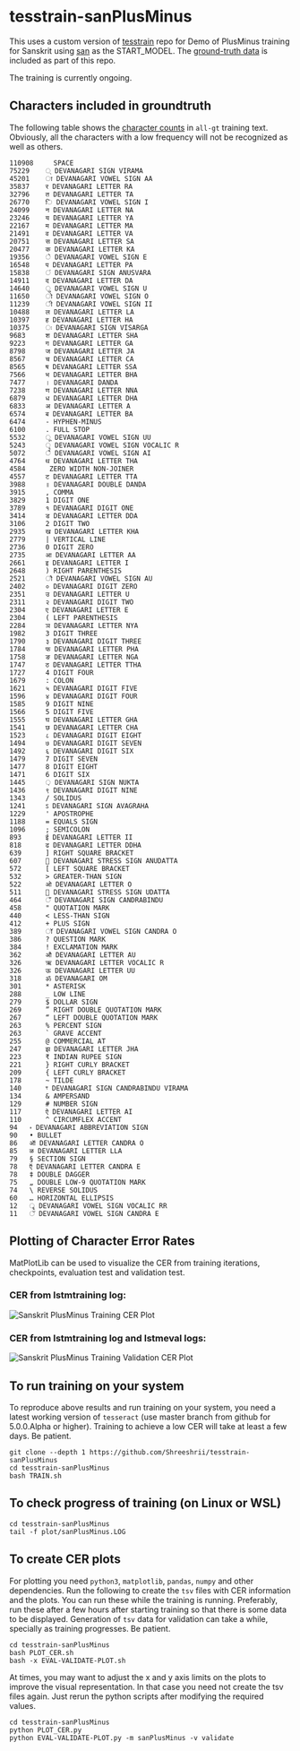 # tesstrain-sanPlusMinus

This uses a custom version of [tesstrain](https://github.com/tesseract-ocr/tesstrain) repo for Demo of PlusMinus training for Sanskrit using [san](https://github.com/tesseract-ocr/tessdata_best/blob/master/san.traineddata) as the START_MODEL. The [ground-truth data](data/sanPlusMinus-ground-truth) is included as part of this repo. 

The training is currently ongoing.

## Characters included in groundtruth

The following table shows the [character counts](data/sanPlusMinus/all-gt-charcount) in `all-gt` training text. Obviously, all the characters with a low frequency will not be recognized as well as others.

```
110908 	   SPACE
75229 	 ् DEVANAGARI SIGN VIRAMA
45201 	 ा DEVANAGARI VOWEL SIGN AA
35837 	 र DEVANAGARI LETTER RA
32796 	 त DEVANAGARI LETTER TA
26770 	 ि DEVANAGARI VOWEL SIGN I
24099 	 न DEVANAGARI LETTER NA
23246 	 य DEVANAGARI LETTER YA
22167 	 म DEVANAGARI LETTER MA
21491 	 व DEVANAGARI LETTER VA
20751 	 स DEVANAGARI LETTER SA
20477 	 क DEVANAGARI LETTER KA
19356 	 े DEVANAGARI VOWEL SIGN E
16548 	 प DEVANAGARI LETTER PA
15838 	 ं DEVANAGARI SIGN ANUSVARA
14911 	 द DEVANAGARI LETTER DA
14640 	 ु DEVANAGARI VOWEL SIGN U
11650 	 ो DEVANAGARI VOWEL SIGN O
11239 	 ी DEVANAGARI VOWEL SIGN II
10488 	 ल DEVANAGARI LETTER LA
10397 	 ह DEVANAGARI LETTER HA
10375 	 ः DEVANAGARI SIGN VISARGA
9683 	 श DEVANAGARI LETTER SHA
9223 	 ग DEVANAGARI LETTER GA
8798 	 ज DEVANAGARI LETTER JA
8567 	 च DEVANAGARI LETTER CA
8565 	 ष DEVANAGARI LETTER SSA
7566 	 भ DEVANAGARI LETTER BHA
7477 	 । DEVANAGARI DANDA
7238 	 ण DEVANAGARI LETTER NNA
6879 	 ध DEVANAGARI LETTER DHA
6833 	 अ DEVANAGARI LETTER A
6574 	 ब DEVANAGARI LETTER BA
6474 	 - HYPHEN-MINUS
6100 	 . FULL STOP
5532 	 ू DEVANAGARI VOWEL SIGN UU
5243 	 ृ DEVANAGARI VOWEL SIGN VOCALIC R
5072 	 ै DEVANAGARI VOWEL SIGN AI
4764 	 थ DEVANAGARI LETTER THA
4584 	 ‌ ZERO WIDTH NON-JOINER
4557 	 ट DEVANAGARI LETTER TTA
3988 	 ॥ DEVANAGARI DOUBLE DANDA
3915 	 , COMMA
3829 	 1 DIGIT ONE
3789 	 १ DEVANAGARI DIGIT ONE
3414 	 ड DEVANAGARI LETTER DDA
3106 	 2 DIGIT TWO
2935 	 ख DEVANAGARI LETTER KHA
2779 	 | VERTICAL LINE
2736 	 0 DIGIT ZERO
2735 	 आ DEVANAGARI LETTER AA
2661 	 इ DEVANAGARI LETTER I
2648 	 ) RIGHT PARENTHESIS
2521 	 ौ DEVANAGARI VOWEL SIGN AU
2402 	 ० DEVANAGARI DIGIT ZERO
2351 	 उ DEVANAGARI LETTER U
2311 	 २ DEVANAGARI DIGIT TWO
2304 	 ए DEVANAGARI LETTER E
2304 	 ( LEFT PARENTHESIS
2284 	 ञ DEVANAGARI LETTER NYA
1982 	 3 DIGIT THREE
1790 	 ३ DEVANAGARI DIGIT THREE
1784 	 फ DEVANAGARI LETTER PHA
1758 	 ङ DEVANAGARI LETTER NGA
1747 	 ठ DEVANAGARI LETTER TTHA
1727 	 4 DIGIT FOUR
1679 	 : COLON
1621 	 ५ DEVANAGARI DIGIT FIVE
1596 	 ४ DEVANAGARI DIGIT FOUR
1585 	 9 DIGIT NINE
1566 	 5 DIGIT FIVE
1555 	 घ DEVANAGARI LETTER GHA
1541 	 छ DEVANAGARI LETTER CHA
1523 	 ८ DEVANAGARI DIGIT EIGHT
1494 	 ७ DEVANAGARI DIGIT SEVEN
1492 	 ६ DEVANAGARI DIGIT SIX
1479 	 7 DIGIT SEVEN
1477 	 8 DIGIT EIGHT
1471 	 6 DIGIT SIX
1445 	 ़ DEVANAGARI SIGN NUKTA
1436 	 ९ DEVANAGARI DIGIT NINE
1343 	 / SOLIDUS
1241 	 ऽ DEVANAGARI SIGN AVAGRAHA
1229 	 ' APOSTROPHE
1188 	 = EQUALS SIGN
1096 	 ; SEMICOLON
893 	 ई DEVANAGARI LETTER II
818 	 ढ DEVANAGARI LETTER DDHA
639 	 ] RIGHT SQUARE BRACKET
607 	 ॒ DEVANAGARI STRESS SIGN ANUDATTA
572 	 [ LEFT SQUARE BRACKET
532 	 > GREATER-THAN SIGN
522 	 ओ DEVANAGARI LETTER O
511 	 ॑ DEVANAGARI STRESS SIGN UDATTA
464 	 ँ DEVANAGARI SIGN CANDRABINDU
458 	 " QUOTATION MARK
440 	 < LESS-THAN SIGN
412 	 + PLUS SIGN
389 	 ॉ DEVANAGARI VOWEL SIGN CANDRA O
386 	 ? QUESTION MARK
384 	 ! EXCLAMATION MARK
362 	 औ DEVANAGARI LETTER AU
326 	 ऋ DEVANAGARI LETTER VOCALIC R
326 	 ऊ DEVANAGARI LETTER UU
318 	 ॐ DEVANAGARI OM
301 	 * ASTERISK
288 	 _ LOW LINE
279 	 $ DOLLAR SIGN
269 	 ” RIGHT DOUBLE QUOTATION MARK
267 	 “ LEFT DOUBLE QUOTATION MARK
263 	 % PERCENT SIGN
263 	 ` GRAVE ACCENT
255 	 @ COMMERCIAL AT
247 	 झ DEVANAGARI LETTER JHA
223 	 ₹ INDIAN RUPEE SIGN
221 	 } RIGHT CURLY BRACKET
209 	 { LEFT CURLY BRACKET
178 	 ~ TILDE
140 	 ꣳ DEVANAGARI SIGN CANDRABINDU VIRAMA
134 	 & AMPERSAND
129 	 # NUMBER SIGN
117 	 ऐ DEVANAGARI LETTER AI
110 	 ^ CIRCUMFLEX ACCENT
94 	 ॰ DEVANAGARI ABBREVIATION SIGN
90 	 • BULLET
86 	 ऑ DEVANAGARI LETTER CANDRA O
85 	 ळ DEVANAGARI LETTER LLA
79 	 § SECTION SIGN
78 	 ऍ DEVANAGARI LETTER CANDRA E
78 	 ‡ DOUBLE DAGGER
75 	 „ DOUBLE LOW-9 QUOTATION MARK
74 	 \ REVERSE SOLIDUS
60 	 … HORIZONTAL ELLIPSIS
12 	 ॄ DEVANAGARI VOWEL SIGN VOCALIC RR
11 	 ॅ DEVANAGARI VOWEL SIGN CANDRA E
```

## Plotting of Character Error Rates

MatPlotLib can be used to visualize the CER from training iterations, checkpoints, evaluation test and validation test. 

### CER from lstmtraining log: 

![Sanskrit PlusMinus Training CER Plot](/plot/sanPlusMinus-plot_cer.png)

### CER from lstmtraining log and lstmeval logs: 

![Sanskrit PlusMinus Training Validation CER Plot](/plot/sanPlusMinus-validate-plot_cer.png)

## To run training on your system

To reproduce above results and run training on your system, you need a latest working version of `tesseract` (use master branch from github for 5.0.0.Alpha or higher). Training to achieve a low CER will take at least a few days. Be patient.

```
git clone --depth 1 https://github.com/Shreeshrii/tesstrain-sanPlusMinus
cd tesstrain-sanPlusMinus
bash TRAIN.sh
```

## To check progress of training (on Linux or WSL)

```
cd tesstrain-sanPlusMinus
tail -f plot/sanPlusMinus.LOG
```

## To create CER plots

For plotting you need `python3`, `matplotlib`, `pandas`, `numpy` and other dependencies. Run the following to create the `tsv` files with CER information and the plots. You can run these while the training is running. Preferably, run these after a few hours after starting training so that there is some data to be displayed. Generation of `tsv` data for validation can take a while, specially as training progresses. Be patient.

```
cd tesstrain-sanPlusMinus
bash PLOT_CER.sh
bash -x EVAL-VALIDATE-PLOT.sh
```

At times, you may want to adjust the x and y axis limits on the plots to improve the visual representation. In that case you need not create the tsv files again. Just rerun the python scripts after modifying the required values.

```
cd tesstrain-sanPlusMinus
python PLOT_CER.py
python EVAL-VALIDATE-PLOT.py -m sanPlusMinus -v validate
```
